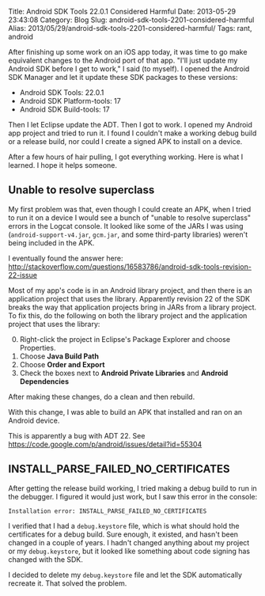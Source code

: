 Title: Android SDK Tools 22.0.1 Considered Harmful
Date: 2013-05-29 23:43:08
Category: Blog
Slug: android-sdk-tools-2201-considered-harmful
Alias: 2013/05/29/android-sdk-tools-2201-considered-harmful/
Tags: rant, android


After finishing up some work on an iOS app today, it was time to go make equivalent changes to the Android port of that app. "I'll just update my Android SDK before I get to work," I said (to myself). I opened the Android SDK Manager and let it update these SDK packages to these versions:

- Android SDK Tools: 22.0.1
- Android SDK Platform-tools: 17
- Android SDK Build-tools: 17

Then I let Eclipse update the ADT. Then I got to work. I opened my Android app project and tried to run it. I found I couldn't make a working debug build or a release build, nor could I create a signed APK to install on a device.

After a few hours of hair pulling, I got everything working. Here is what I learned. I hope it helps someone.
<!--break-->
## Unable to resolve superclass

My first problem was that, even though I could create an APK, when I tried to run it on a device I would see a bunch of "unable to resolve superclass" errors in the Logcat console. It looked like some of the JARs I was using (`android-support-v4.jar`, `gcm.jar`, and some third-party libraries) weren't being included in the APK.

I eventually found the answer here: http://stackoverflow.com/questions/16583786/android-sdk-tools-revision-22-issue

Most of my app's code is in an Android library project, and then there is an application project that uses the library. Apparently revision 22 of the SDK breaks the way that application projects bring in JARs from a library project. To fix this, do the following on both the library project and the application project that uses the library:

0. Right-click the project in Eclipse's Package Explorer and choose Properties.
0. Choose **Java Build Path**
0. Choose **Order and Export**
0. Check the boxes next to **Android Private Libraries** and **Android Dependencies**

After making these changes, do a clean and then rebuild.

With this change, I was able to build an APK that installed and ran on an Android device.

This is apparently a bug with ADT 22. See https://code.google.com/p/android/issues/detail?id=55304


## INSTALL_PARSE_FAILED_NO_CERTIFICATES

After getting the release build working, I tried making a debug build to run in the debugger. I figured it would just work, but I saw this error in the console:

    Installation error: INSTALL_PARSE_FAILED_NO_CERTIFICATES

I verified that I had a `debug.keystore` file, which is what should hold the certificates for a debug build. Sure enough, it existed, and hasn't been changed in a couple of years. I hadn't changed anything about my project or my `debug.keystore`, but it looked like something about code signing has changed with the SDK.

I decided to delete my `debug.keystore` file and let the SDK automatically recreate it. That solved the problem.
